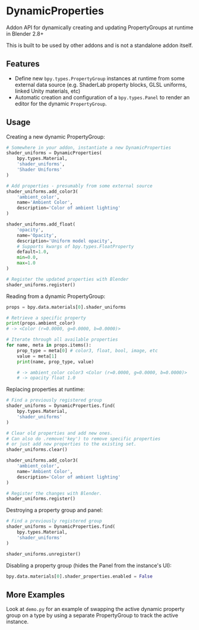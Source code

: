 # DynamicProperties

Addon API for dynamically creating and updating PropertyGroups at runtime in Blender 2.8+

This is built to be used by other addons and is not a standalone addon itself.

## Features

* Define new `bpy.types.PropertyGroup` instances at runtime from some external data source (e.g. ShaderLab property blocks, GLSL uniforms, linked Unity materials, etc)
* Automatic creation and configuration of a `bpy.types.Panel` to render an editor for the dynamic `PropertyGroup`.

## Usage

Creating a new dynamic PropertyGroup:

```py
# Somewhere in your addon, instantiate a new DynamicProperties
shader_uniforms = DynamicProperties(
    bpy.types.Material,
    'shader_uniforms',
    'Shader Uniforms'
)

# Add properties - presumably from some external source
shader_uniforms.add_color3(
    'ambient_color',
    name='Ambient Color',
    description='Color of ambient lighting'
)

shader_uniforms.add_float(
    'opacity',
    name='Opacity',
    description='Uniform model opacity',
    # Supports kwargs of bpy.types.FloatProperty
    default=1.0,
    min=0.0,
    max=1.0
)

# Register the updated properties with Blender
shader_uniforms.register()
```

Reading from a dynamic PropertyGroup:

```py
props = bpy.data.materials[0].shader_uniforms

# Retrieve a specific property
print(props.ambient_color)
# -> <Color (r=0.0000, g=0.0000, b=0.0000)>

# Iterate through all available properties
for name, meta in props.items():
    prop_type = meta[0] # color3, float, bool, image, etc
    value = meta[1]
    print(name, prop_type, value)

    # -> ambient_color color3 <Color (r=0.0000, g=0.0000, b=0.0000)>
    # -> opacity float 1.0
```

Replacing properties at runtime:

```py
# Find a previously registered group
shader_uniforms = DynamicProperties.find(
    bpy.types.Material,
    'shader_uniforms'
)

# Clear old properties and add new ones.
# Can also do .remove('key') to remove specific properties
# or just add new properties to the existing set.
shader_uniforms.clear()

shader_uniforms.add_color3(
    'ambient_color',
    name='Ambient Color',
    description='Color of ambient lighting'
)

# Register the changes with Blender.
shader_uniforms.register()
```

Destroying a property group and panel:

```py
# Find a previously registered group
shader_uniforms = DynamicProperties.find(
    bpy.types.Material,
    'shader_uniforms'
)

shader_uniforms.unregister()
```

Disabling a property group (hides the Panel from the instance's UI):

```py
bpy.data.materials[0].shader_properties.enabled = False
```

## More Examples

Look at `demo.py` for an example of swapping the active dynamic property group on a type by using a separate PropertyGroup to track the active instance.
